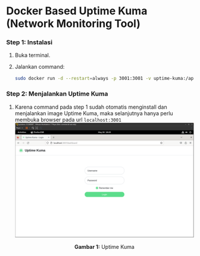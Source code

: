 # Docker Based Uptime Kuma (Network Monitoring Tool)

### Step 1: Instalasi

1. Buka terminal.
2. Jalankan command:

   ```bash
   sudo docker run -d --restart=always -p 3001:3001 -v uptime-kuma:/app/data --name uptime-kuma louislam/uptime-kuma:1
   ```

### Step 2: Menjalankan Uptime Kuma

1. Karena command pada step 1 sudah otomatis menginstall dan menjalankan image Uptime Kuma, maka selanjutnya hanya perlu membuka browser pada url `localhost:3001`
    <div align="center">
        <img src="./assets/1.png">
        <p><strong>Gambar 1:</strong> Uptime Kuma</p>
    </div>
